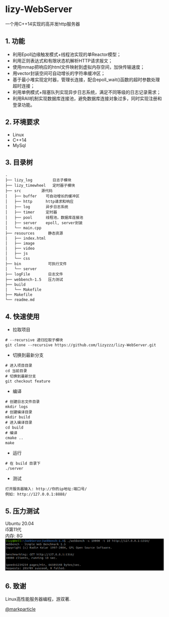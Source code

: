 # lizy-WebServer
一个用C++14实现的高并发http服务器
## 1. 功能
* 利用Epoll边缘触发模式+线程池实现的单Reactor模型；
* 利用正则表达式和有限状态机解析HTTP请求报文；
* 使用mmap把响应的html文件映射到虚拟内存空间，加快传输速度；
* 用vector<char>封装空间可自动增长的字符串缓冲区；
* 基于最小堆实现定时器，管理长连接，配合epoll_wait()函数的超时参数处理超时连接；
* 利用单例模式+阻塞队列实现异步日志系统，满足不同等级的日志记录需求；
* 利用RAII机制实现数据库连接池，避免数据库连接对象过多，同时实现注册和登录功能。
## 2. 环境要求
* Linux
* C++14
* MySql

## 3. 目录树
```
.
├── lizy_log         日志子模块
├── lizy_timewheel   定时器子模块
├── src         源代码
│   ├── buffer    可自动增长的缓冲区
│   ├── http      http请求和响应
│   ├── log       异步日志系统
│   ├── timer     定时器
│   ├── pool      线程池，数据库连接池
│   ├── server    epoll, server封装
│   └── main.cpp
├── resources      静态资源
│   ├── index.html
│   ├── image
│   ├── video
│   ├── js
│   └── css
├── bin            可执行文件
│   └── server
├── logFile        日志文件
├── webbench-1.5   压力测试
├── build          
│   └── Makefile
├── Makefile
└── readme.md
```
## 4. 快速使用
* 拉取项目
```
# --recursive 递归拉取子模块
git clone --recursive https://github.com/lizyzzz/lizy-WebServer.git
```

* 切换到最新分支
```
# 进入项目目录
cd 当前目录
# 切换到最新分支
git checkout feature  
```

* 编译
```
# 创建日志文件目录
mkdir logs
# 创建编译目录
mkdir build
# 进入编译目录
cd build
# 编译
cmake ..
make
```

* 运行
```
# 在 build 目录下
./server
```
* 测试
```
打开服务器输入: http://你的ip地址:端口号/
例如: http://127.0.0.1:8888/
```
## 5. 压力测试  
Ubuntu 20.04  
i5第11代  
内存: 8G  
![image-webbench](https://github.com/lizyzzz/lizy-WebServer/blob/main/%E5%8E%8B%E5%8A%9B%E6%B5%8B%E8%AF%95.png)

## 6. 致谢
Linux高性能服务器编程，游双著.

[@markparticle](https://github.com/markparticle/WebServer)
